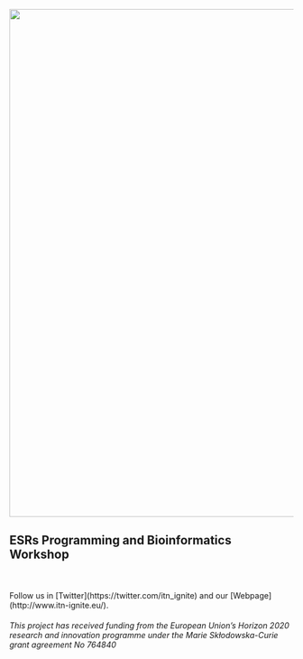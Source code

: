 <p align="left">
  <img src="https://github.com/itn-ignite/ESRs-Programming-and-Bioinformatics-Workshop/tree/master/docs/ignite.jpg" width="900"/>
</p>

## ESRs Programming and Bioinformatics Workshop 

<br />
<br />
Follow us in [Twitter](https://twitter.com/itn_ignite) and our [Webpage](http://www.itn-ignite.eu/). 

###### This project has received funding from the European Union’s Horizon 2020 research and innovation programme under the Marie Skłodowska-Curie grant agreement No 764840
